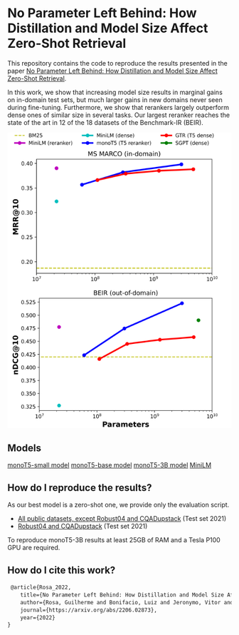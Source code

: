 # No Parameter Left Behind: How Distillation and Model Size Affect Zero-Shot Retrieval

This repository contains the code to reproduce the results presented in the paper [No Parameter Left Behind: How Distillation and Model Size Affect Zero-Shot Retrieval](https://arxiv.org/abs/2206.02873).

In this work, we show that increasing model size results in marginal gains on in-domain test sets, but much larger gains in new domains never seen during fine-tuning. Furthermore, we show that rerankers largely outperform dense ones of similar size in several tasks. Our largest reranker reaches the state of the art in 12 of the 18 datasets of the Benchmark-IR (BEIR).

![Ilustration of our results](src/results.PNG)

## Models

[monoT5-small model](https://huggingface.co/castorini/monot5-small-msmarco-10k)
[monoT5-base model](https://huggingface.co/castorini/monot5-base-msmarco-10k)
[monoT5-3B model](https://huggingface.co/castorini/monot5-3b-msmarco-10k)
[MiniLM](https://huggingface.co/cross-encoder/ms-marco-MiniLM-L-6-v2)

## How do I reproduce the results?

As our best model is a zero-shot one, we provide only the evaluation script.
- [All public datasets, except Robust04 and CQADupstack](BEIR.ipynb) (Test set 2021)
- [Robust04 and CQADupstack](CQADupstack_&_Robust04.ipynb) (Test set 2021)

To reproduce monoT5-3B results at least 25GB of RAM and a Tesla P100 GPU are required.


## How do I cite this work?

~~~ {.xml
 @article{Rosa_2022,
    title={No Parameter Left Behind: How Distillation and Model Size Affect Zero-Shot Retrieval},
    author={Rosa, Guilherme and Bonifacio, Luiz and Jeronymo, Vitor and Abonizio, Hugo and Fadaee, Marzieh and Lotufo, Roberto and Nogueira, Rodrigo},
    journal={https://arxiv.org/abs/2206.02873},
    year={2022}
}

